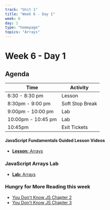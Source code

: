 ```yaml
---
track: "Unit 1"
title: "Week 6 - Day 1"
week: 6
day: 1
type: "homepage"
topics: "Arrays"
---
```



# Week 6 - Day 1

## Agenda
| Time  | Activity |
| ----- | ------ |
| 6:30 - 8:30 pm | Lesson |
| 8:30pm - 9:00 pm | Soft Stop Break |
| 9:00pm - 10:00 pm | Lab  |
| 10:00pm - 10:45 pm | Lab |
| 10:45pm | Exit Tickets |

#### JavaScript Fundamentals Guided Lesson Videos
<!-- - [**Guided Video:** Data Types Refresher](/unit1/week-6/day-1/data-types) -->
- [**Lesson:** Arrays](/unit1/week-6/day-1/arrays)

### JavaScript Arrays Lab
- [**Lab:** Arrays](/unit1/week-6/day-1/lab)


### Hungry for More Reading this week
- [You Don't Know JS Chapter 2](https://github.com/getify/You-Dont-Know-JS/blob/2nd-ed/get-started/ch2.md)
- [You Don't Know JS Chapter 3](https://github.com/getify/You-Dont-Know-JS/blob/2nd-ed/get-started/ch3.md)
